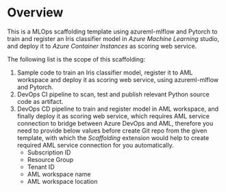 # Overview

This is a MLOps scaffolding template using azureml-mlflow and Pytorch to train and register an Iris classifier model in _Azure Machine Learning_ studio, and deploy it to _Azure Container Instances_ as scoring web service.

The following list is the scope of this scaffolding:

1. Sample code to train an Iris classifier model, register it to AML workspace and deploy it as scoring web service, using azureml-mlflow and Pytorch.
2. DevOps CI pipeline to scan, test and publish relevant Python source code as artifact.
3. DevOps CD pipeline to train and register model in AML workspace, and finally deploy it as scoring web service, which requires AML service connection to bridge between Azure DevOps and AML, therefore you need to provide below values before create Git repo from the given template, with which the _Scaffolding_ extension would help to create required AML service connection for you automatically.
    - Subscription ID
    - Resource Group
    - Tenant ID
    - AML workspace name
    - AML workspace location
